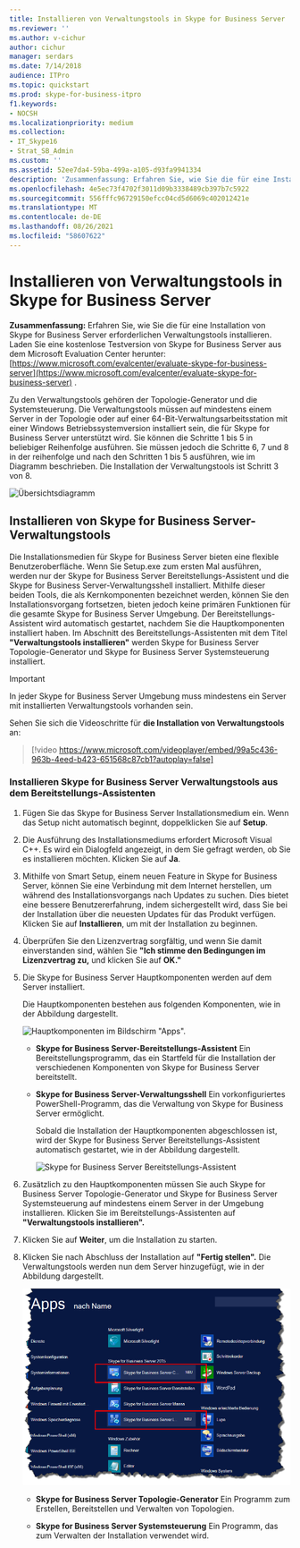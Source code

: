 ```yaml
---
title: Installieren von Verwaltungstools in Skype for Business Server
ms.reviewer: ''
ms.author: v-cichur
author: cichur
manager: serdars
ms.date: 7/14/2018
audience: ITPro
ms.topic: quickstart
ms.prod: skype-for-business-itpro
f1.keywords:
- NOCSH
ms.localizationpriority: medium
ms.collection:
- IT_Skype16
- Strat_SB_Admin
ms.custom: ''
ms.assetid: 52ee7da4-59ba-499a-a105-d93fa9941334
description: 'Zusammenfassung: Erfahren Sie, wie Sie die für eine Installation von Skype for Business Server erforderlichen Verwaltungstools installieren. Laden Sie eine kostenlose Testversion von Skype for Business Server aus dem Microsoft Evaluation Center herunter: https://www.microsoft.com/evalcenter/evaluate-skype-for-business-server .'
ms.openlocfilehash: 4e5ec73f4702f3011d09b3338489cb397b7c5922
ms.sourcegitcommit: 556fffc96729150efcc04cd5d6069c402012421e
ms.translationtype: MT
ms.contentlocale: de-DE
ms.lasthandoff: 08/26/2021
ms.locfileid: "58607622"
---
```

# <a name="install-administrative-tools-in-skype-for-business-server"></a>Installieren von Verwaltungstools in Skype for Business Server
 
**Zusammenfassung:** Erfahren Sie, wie Sie die für eine Installation von Skype for Business Server erforderlichen Verwaltungstools installieren. Laden Sie eine kostenlose Testversion von Skype for Business Server aus dem Microsoft Evaluation Center herunter: [https://www.microsoft.com/evalcenter/evaluate-skype-for-business-server](https://www.microsoft.com/evalcenter/evaluate-skype-for-business-server) .
  
Zu den Verwaltungstools gehören der Topologie-Generator und die Systemsteuerung. Die Verwaltungstools müssen auf mindestens einem Server in der Topologie oder auf einer 64-Bit-Verwaltungsarbeitsstation mit einer Windows Betriebssystemversion installiert sein, die für Skype for Business Server unterstützt wird. Sie können die Schritte 1 bis 5 in beliebiger Reihenfolge ausführen. Sie müssen jedoch die Schritte 6, 7 und 8 in der reihenfolge und nach den Schritten 1 bis 5 ausführen, wie im Diagramm beschrieben. Die Installation der Verwaltungstools ist Schritt 3 von 8.
  
![Übersichtsdiagramm](../../media/d856afe8-4758-432f-bc45-e1956016419a.png)
  
## <a name="install-skype-for-business-server-administrative-tools"></a>Installieren von Skype for Business Server-Verwaltungstools

Die Installationsmedien für Skype for Business Server bieten eine flexible Benutzeroberfläche. Wenn Sie Setup.exe zum ersten Mal ausführen, werden nur der Skype for Business Server Bereitstellungs-Assistent und die Skype for Business Server-Verwaltungsshell installiert. Mithilfe dieser beiden Tools, die als Kernkomponenten bezeichnet werden, können Sie den Installationsvorgang fortsetzen, bieten jedoch keine primären Funktionen für die gesamte Skype for Business Server Umgebung. Der Bereitstellungs-Assistent wird automatisch gestartet, nachdem Sie die Hauptkomponenten installiert haben. Im Abschnitt des Bereitstellungs-Assistenten mit dem Titel **"Verwaltungstools installieren"** werden Skype for Business Server Topologie-Generator und Skype for Business Server Systemsteuerung installiert.
  
> [!IMPORTANT]
> In jeder Skype for Business Server Umgebung muss mindestens ein Server mit installierten Verwaltungstools vorhanden sein. 
  
Sehen Sie sich die Videoschritte für **die Installation von Verwaltungstools** an:
  
> [!video https://www.microsoft.com/videoplayer/embed/99a5c436-963b-4eed-b423-651568c87cb1?autoplay=false]
  
### <a name="install-skype-for-business-server-administrative-tools-from-the-deployment-wizard"></a>Installieren Skype for Business Server Verwaltungstools aus dem Bereitstellungs-Assistenten

1. Fügen Sie das Skype for Business Server Installationsmedium ein. Wenn das Setup nicht automatisch beginnt, doppelklicken Sie auf **Setup**.
    
2. Die Ausführung des Installationsmediums erfordert Microsoft Visual C++. Es wird ein Dialogfeld angezeigt, in dem Sie gefragt werden, ob Sie es installieren möchten. Klicken Sie auf **Ja**.
    
3. Mithilfe von Smart Setup, einem neuen Feature in Skype for Business Server, können Sie eine Verbindung mit dem Internet herstellen, um während des Installationsvorgangs nach Updates zu suchen. Dies bietet eine bessere Benutzererfahrung, indem sichergestellt wird, dass Sie bei der Installation über die neuesten Updates für das Produkt verfügen. Klicken Sie auf **Installieren**, um mit der Installation zu beginnen.
    
4. Überprüfen Sie den Lizenzvertrag sorgfältig, und wenn Sie damit einverstanden sind, wählen Sie **"Ich stimme den Bedingungen im Lizenzvertrag zu,** und klicken Sie auf **OK."**
    
5. Die Skype for Business Server Hauptkomponenten werden auf dem Server installiert. 
    
    Die Hauptkomponenten bestehen aus folgenden Komponenten, wie in der Abbildung dargestellt.
    
    ![Hauptkomponenten im Bildschirm "Apps".](../../media/0da1d983-4c4b-4b23-a196-c3bdba4857c6.png)
  
   - **Skype for Business Server-Bereitstellungs-Assistent** Ein Bereitstellungsprogramm, das ein Startfeld für die Installation der verschiedenen Komponenten von Skype for Business Server bereitstellt.
    
   - **Skype for Business Server-Verwaltungsshell** Ein vorkonfiguriertes PowerShell-Programm, das die Verwaltung von Skype for Business Server ermöglicht.
    
     Sobald die Installation der Hauptkomponenten abgeschlossen ist, wird der Skype for Business Server Bereitstellungs-Assistent automatisch gestartet, wie in der Abbildung dargestellt. 
    
     ![Skype for Business Server Bereitstellungs-Assistent](../../media/310c3437-83f9-48fa-a1e1-9fd09009fe31.png)
  
6. Zusätzlich zu den Hauptkomponenten müssen Sie auch Skype for Business Server Topologie-Generator und Skype for Business Server Systemsteuerung auf mindestens einem Server in der Umgebung installieren. Klicken Sie im Bereitstellungs-Assistenten auf **"Verwaltungstools installieren".**
    
7. Klicken Sie auf **Weiter**, um die Installation zu starten.
    
8. Klicken Sie nach Abschluss der Installation auf **"Fertig stellen".** Die Verwaltungstools werden nun dem Server hinzugefügt, wie in der Abbildung dargestellt.
    
    ![Skype for Business Server Verwaltungstools](../../media/760873dd-9c87-4efb-bf98-7162d876fd18.png)
  
   - **Skype for Business Server Topologie-Generator** Ein Programm zum Erstellen, Bereitstellen und Verwalten von Topologien.
    
   - **Skype for Business Server Systemsteuerung** Ein Programm, das zum Verwalten der Installation verwendet wird.
    

